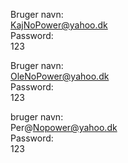 <!-- Kajs login -->
Bruger navn:  
KajNoPower@yahoo.dk  
Password:   
123

<!-- Oles login -->
Bruger navn:  
OleNoPower@yahoo.dk  
Password:   
123

<!-- Pers login -->
bruger navn:  
Per@Nopower@yahoo.dk  
Password:   
123

<!-- Husk at have nodejs installeret samt npm(backend) og yarn(frontend)-->